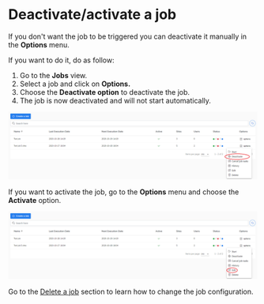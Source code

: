 # Deactivate/activate a job

If you don't want the job to be triggered you can deactivate it manually in the **Options** menu.&#x20;

If you want to do it, do as follow:

1. Go to the **Jobs** view.
2. Select a job and click on **Options.**
3. Choose the **Deactivate option** to deactivate the job.
4. The job is now deactivated and will not start automatically.&#x20;

![](../../../.gitbook/assets/Kodo-Cloud-Administration-Job02.PNG)

If you want to activate the job, go to the **Options** menu and choose the **Activate** option.  &#x20;

![](../../../.gitbook/assets/Kodo-Cloud-Administration-Job02-edit.PNG)

Go to the [Delete a job](https://storware.gitbook.io/kodo-for-cloud-office365/administration/kodo-organization-admin-guide/jobs/delete-a-job) section to learn how to change the job configuration.

